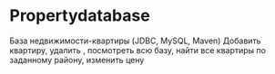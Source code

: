# Propertydatabase
База недвижимости-квартиры (JDBC, MySQL, Maven)
Добавить квартиру, удалить , посмотреть всю базу, найти все квартиры по заданному району, изменить цену
